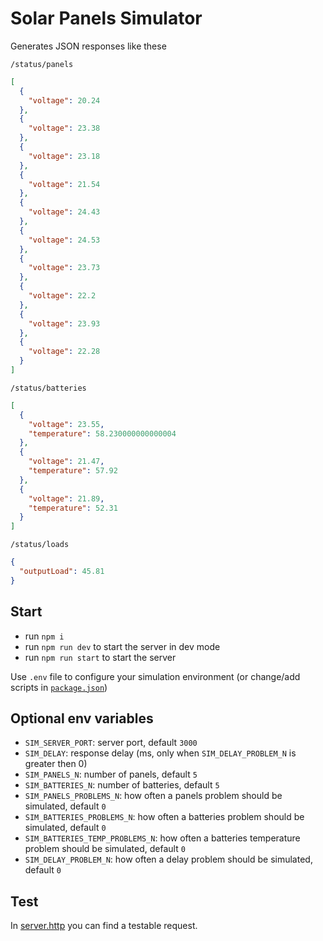 # Solar Panels Simulator

Generates JSON responses like these

`/status/panels`

```JSON
[
  {
    "voltage": 20.24
  },
  {
    "voltage": 23.38
  },
  {
    "voltage": 23.18
  },
  {
    "voltage": 21.54
  },
  {
    "voltage": 24.43
  },
  {
    "voltage": 24.53
  },
  {
    "voltage": 23.73
  },
  {
    "voltage": 22.2
  },
  {
    "voltage": 23.93
  },
  {
    "voltage": 22.28
  }
]
```


`/status/batteries`
```JSON
[
  {
    "voltage": 23.55,
    "temperature": 58.230000000000004
  },
  {
    "voltage": 21.47,
    "temperature": 57.92
  },
  {
    "voltage": 21.89,
    "temperature": 52.31
  }
]
```

`/status/loads`
```JSON
{
  "outputLoad": 45.81
}
```

## Start
- run `npm i`
- run `npm run dev` to start the server in dev mode
- run `npm run start` to start the server

Use `.env` file to configure your simulation environment (or change/add scripts in [`package.json`](package.json#10))

## Optional env variables
- `SIM_SERVER_PORT`: server port, default `3000`
- `SIM_DELAY`: response delay (ms, only when `SIM_DELAY_PROBLEM_N` is greater then 0)
- `SIM_PANELS_N`: number of panels, default `5`
- `SIM_BATTERIES_N`: number of batteries, default `5`
- `SIM_PANELS_PROBLEMS_N`: how often a panels problem should be simulated, default `0`
- `SIM_BATTERIES_PROBLEMS_N`: how often a batteries problem should be simulated, default `0`
- `SIM_BATTERIES_TEMP_PROBLEMS_N`: how often a batteries temperature problem should be simulated, default `0`
- `SIM_DELAY_PROBLEM_N`: how often a delay problem should be simulated, default `0`

## Test
In [server.http](http/server.http) you can find a testable request.


